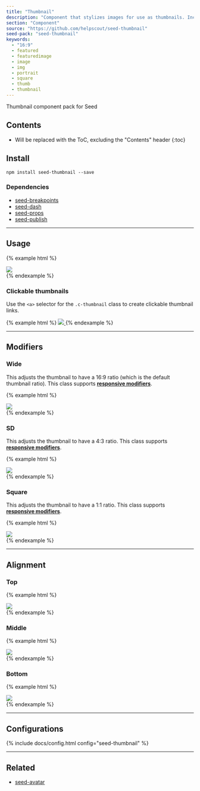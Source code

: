 ```yaml
---
title: "Thumbnail"
description: "Component that stylizes images for use as thumbnails. Includes support for a variation of sizes and styles."
section: "Component"
source: "https://github.com/helpscout/seed-thumbnail"
seed-pack: "seed-thumbnail"
keywords:
  - "16:9"
  - featured
  - featuredimage
  - image
  - img
  - portrait
  - square
  - thumb
  - thumbnail
---
```


Thumbnail component pack for Seed

## Contents

* Will be replaced with the ToC, excluding the "Contents" header
{:toc}

## Install

```
npm install seed-thumbnail --save
```


### Dependencies

* [seed-breakpoints](/seed/packs/seed-breakpoints)
* [seed-dash](/seed/packs/seed-dash)
* [seed-props](/seed/packs/seed-props)
* [seed-publish](/seed/packs/seed-publish)



---



## Usage

{% example html %}
<div class="c-thumbnail">
  <img src="/seed/images/examples/cupcake.jpg" class="c-thumbnail__image">
</div>
{% endexample %}



### Clickable thumbnails

Use the `<a>` selector for the `.c-thumbnail` class to create clickable thumbnail links.

{% example html %}
<a class="c-thumbnail" href="#">
  <img src="/seed/images/examples/cupcake.jpg" class="c-thumbnail__image">
</a>
{% endexample %}



---



## Modifiers

### Wide

This adjusts the thumbnail to have a 16:9 ratio (which is the default thumbnail ratio).
This class supports **[responsive modifiers](/seed/packs/seed-breakpoints/#responsive-modifiers)**.

{% example html %}
<div class="c-thumbnail c-thumbnail--wide">
  <img src="/seed/images/examples/cupcake.jpg" class="c-thumbnail__image">
</div>
{% endexample %}



### SD

This adjusts the thumbnail to have a 4:3 ratio.
This class supports **[responsive modifiers](/seed/packs/seed-breakpoints/#responsive-modifiers)**.

{% example html %}
<div class="c-thumbnail c-thumbnail--sd">
  <img src="/seed/images/examples/cupcake.jpg" class="c-thumbnail__image">
</div>
{% endexample %}



### Square

This adjusts the thumbnail to have a 1:1 ratio.
This class supports **[responsive modifiers](/seed/packs/seed-breakpoints/#responsive-modifiers)**.

{% example html %}
<div class="c-thumbnail c-thumbnail--square">
  <img src="/seed/images/examples/cupcake.jpg" class="c-thumbnail__image">
</div>
{% endexample %}



---



## Alignment

### Top

{% example html %}
<div class="c-thumbnail c-thumbnail--top">
  <img src="/seed/images/examples/cupcake.jpg" class="c-thumbnail__image">
</div>
{% endexample %}


### Middle

{% example html %}
<div class="c-thumbnail c-thumbnail--middle">
  <img src="/seed/images/examples/cupcake.jpg" class="c-thumbnail__image">
</div>
{% endexample %}


### Bottom

{% example html %}
<div class="c-thumbnail c-thumbnail--bottom">
  <img src="/seed/images/examples/cupcake.jpg" class="c-thumbnail__image">
</div>
{% endexample %}



---



## Configurations

{% include docs/config.html config="seed-thumbnail" %}



---



## Related

* [seed-avatar](/seed/packs/seed-avatar)
